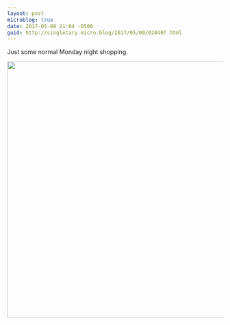 ```yaml
---
layout: post
microblog: true
date: 2017-05-08 21:04 -0500
guid: http://singletary.micro.blog/2017/05/09/020407.html
---
```

Just some normal Monday night shopping.

<img src="http://singletary.micro.blog/uploads/2017/9489215773.jpg" width="600" height="600" style="height: auto" />
